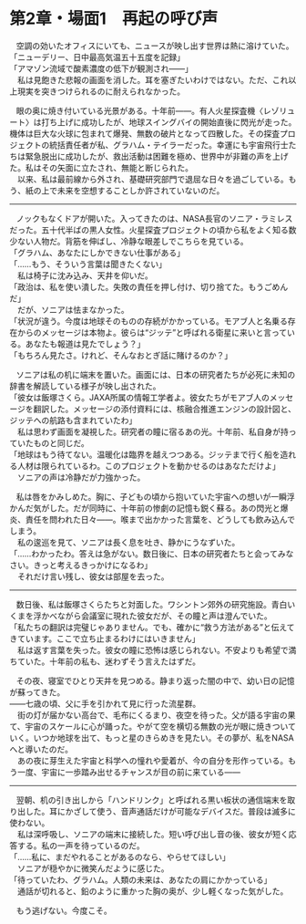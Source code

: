 
# 第2章・場面1　再起の呼び声

&nbsp;&nbsp;
空調の効いたオフィスにいても、ニュースが映し出す世界は熱に溶けていた。  
「ニューデリー、日中最高気温五十五度を記録」  
「アマゾン流域で酸素濃度の低下が観測され――」  
　私は見飽きた悲報の画面を消した。耳を塞ぎたいわけではない。ただ、これ以上現実を突きつけられるのに耐えられなかった。

&nbsp;&nbsp;
眼の奥に焼き付いている光景がある。十年前――。有人火星探査機〈レゾリュート〉は打ち上げに成功したが、地球スイングバイの開始直後に閃光が走った。機体は巨大な火球に包まれて爆発、無数の破片となって四散した。その探査プロジェクトの統括責任者が私、グラハム・テイラーだった。幸運にも宇宙飛行士たちは緊急脱出に成功したが、救出活動は困難を極め、世界中が非難の声を上げた。私はその矢面に立たされ、無能と断じられた。  
　以来、私は最前線から外され、基礎研究部門で退屈な日々を過ごしている。もう、紙の上で未来を空想することしか許されていないのだ。

---

&nbsp;&nbsp;
ノックもなくドアが開いた。入ってきたのは、NASA長官のソニア・ラミレスだった。五十代半ばの黒人女性。火星探査プロジェクトの頃から私をよく知る数少ない人物だ。背筋を伸ばし、冷静な眼差しでこちらを見ている。   
「グラハム、あなたにしかできない仕事がある」  
「……もう、そういう言葉は聞きたくない」  
　私は椅子に沈み込み、天井を仰いだ。  
「政治は、私を使い潰した。失敗の責任を押し付け、切り捨てた。もうごめんだ」  
　だが、ソニアは怯まなかった。  
「状況が違う。今度は地球そのものの存続がかかっている。モアブ人と名乗る存在からのメッセージは本物よ。彼らは“ジッテ”と呼ばれる衛星に来いと言っている。あなたも報道は見たでしょう？」  
「もちろん見たさ。けれど、そんなおとぎ話に賭けるのか？」

&nbsp;&nbsp;
ソニアは私の机に端末を置いた。画面には、日本の研究者たちが必死に未知の辞書を解読している様子が映し出された。  
「彼女は飯塚さくら。JAXA所属の情報工学者よ。彼女たちがモアブ人のメッセージを翻訳した。メッセージの添付資料には、核融合推進エンジンの設計図と、ジッテへの航路も含まれていたわ」  
　私は思わず画面を凝視した。研究者の瞳に宿るあの光。十年前、私自身が持っていたものと同じだ。  
「地球はもう待てない。温暖化は臨界を越えつつある。ジッテまで行く船を造れる人材は限られているわ。このプロジェクトを動かせるのはあなただけよ」  
　ソニアの声は冷静だが力強かった。  

&nbsp;&nbsp;
私は唇をかみしめた。胸に、子どもの頃から抱いていた宇宙への想いが一瞬浮かんだ気がした。だが同時に、十年前の惨劇の記憶も鋭く蘇る。あの閃光と爆炎、責任を問われた日々――。喉まで出かかった言葉を、どうしても飲み込んでしまう。  
　私の逡巡を見て、ソニアは長く息を吐き、静かにうなずいた。  
「……わかったわ。答えは急がない。数日後に、日本の研究者たちと会ってみなさい。きっと考えるきっかけになるわ」  
　それだけ言い残し、彼女は部屋を去った。

---

&nbsp;&nbsp;
数日後、私は飯塚さくらたちと対面した。ワシントン郊外の研究施設。青白いくまを浮かべながら会議室に現れた彼女だが、その瞳と声は澄んでいた。  
「私たちの翻訳は完璧じゃありません。でも、確かに“救う方法がある”と伝えてきています。ここで立ち止まるわけにはいきません」  
　私は返す言葉を失った。彼女の瞳に恐怖は感じられない。不安よりも希望で満ちていた。十年前の私も、迷わずそう言えたはずだ。

&nbsp;&nbsp;
その夜、寝室でひとり天井を見つめる。静まり返った闇の中で、幼い日の記憶が蘇ってきた。  
――七歳の頃、父に手を引かれて見に行った流星群。  
　街の灯が届かない高台で、毛布にくるまり、夜空を待った。父が語る宇宙の果て、宇宙のスケールに心が踊った。やがて空を横切る無数の光が眼に焼きついていく。いつか地球を出て、もっと星のきらめきを見たい。その夢が、私をNASAへと導いたのだ。  
　あの夜に芽生えた宇宙と科学への憧れや愛着が、今の自分を形作っている。もう一度、宇宙に一歩踏み出せるチャンスが目の前に来ている――

---

&nbsp;&nbsp;
翌朝、机の引き出しから「ハンドリンク」と呼ばれる黒い板状の通信端末を取り出した。耳にかざして使う、音声通話だけが可能なデバイスだ。普段は滅多に使わない。  
　私は深呼吸し、ソニアの端末に接続した。短い呼び出し音の後、彼女が短く応答する。私の一声を待っているのだ。  
「……私に、まだやれることがあるのなら、やらせてほしい」  
　ソニアが穏やかに微笑んだように感じた。  
「待っていたわ、グラハム。人類の未来は、あなたの肩にかかっている」  
　通話が切れると、鉛のように重かった胸の奥が、少し軽くなった気がした。  

&nbsp;&nbsp;
もう逃げない。今度こそ。
<!--stackedit_data:
eyJoaXN0b3J5IjpbLTI0NDg5ODkwMSwxNTk1MjY5MjE1XX0=
-->